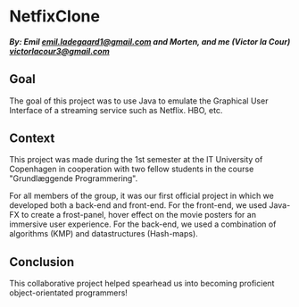 # NetfixClone
##### By: Emil <emil.ladegaard1@gmail.com> and Morten, and me (Victor la Cour) <victorlacour3@gmail.com>

## Goal
The goal of this project was to use Java to emulate the Graphical User Interface of a streaming service such as Netflix. HBO, etc. 

## Context
This project was made during the 1st semester at the IT University of Copenhagen in cooperation with two fellow students in the course "Grundlæggende Programmering". 

For all members of the group, it was our first official project in which we developed both a back-end and front-end. For the front-end, we used Java-FX to create a frost-panel, hover effect on the movie posters for an immersive user experience. For the back-end, we used a combination of algorithms (KMP) and datastructures (Hash-maps).


## Conclusion
This collaborative project helped spearhead us into becoming proficient object-orientated programmers!

